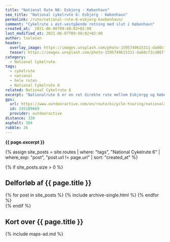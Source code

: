 ```yaml
---
title: "National Rute N6: Esbjerg - København"
seo_title: "National cykelrute 6: Esbjerg - København"
permalink: /rute/national-rute-6-esbjerg-koebenhavn/
comment: "Cykelrute i øst-vestgående retning med slut i København"
created_at:  2021-06-06T09:48:02+02:00
last_modified_at: 2021-06-07T09:48:02+02:00
author: lsolesen
header:
  overlay_image: https://images.unsplash.com/photo-1595749615311-da60cf2cd86f?ixid=MnwxMjA3fDB8MHxwaG90by1wYWdlfHx8fGVufDB8fHx8&ixlib=rb-1.2.1&auto=format&fit=crop&h=600&w=1200&q=10
  teaser: https://images.unsplash.com/photo-1595749615311-da60cf2cd86f?ixid=MnwxMjA3fDB8MHxwaG90by1wYWdlfHx8fGVufDB8fHx8&ixlib=rb-1.2.1&auto=format&fit=crop&h=300&w=400&q=10
category:
  - National Cykelrute
tags:
  - cykelrute
  - national
  - hele ruten
  - National Cykelrute 6
related: National Cykelrute 6
excerpt: "Nationalrute 6 er en ret direkte rute mellem Esbjergg og København. Den går direkte over Jylland, Fyn og Sjælland til København. Du kan opleve danske landskaber med sorte og hvide køer i Jylland, bølgende kornmarker på Fyn og Sjælland. Næsten hele ruten på 330 km er asfalteret. Kun på Sjælland vil du opleve at ruten er ujævn og bakket."
gps:
  url: https://www.outdooractive.com/en/route/bicycle-touring/nationalrute-6-esbjerg-til-kobenhavn/245189669/
  id: 245189669
  provider: outdooractive
distance: 330
asphalt: 304
rubble: 26
---
```


**{{ page.excerpt }}**

{% assign site_posts = site.routes | where: "tags", "National Cykelrute 6" | where_exp: "post", "post.url != page.url" | sort: "created_at" %}

{% if site_posts.size > 0 %}

## Delforløb af {{ page.title }}

<div class="feature__wrapper">
  {% for post in site_posts %}
    {% include archive-single.html %}
  {% endfor %}
</div>
{% endif %}

## Kort over {{ page.title }}

{% include maps-ad.md %}
